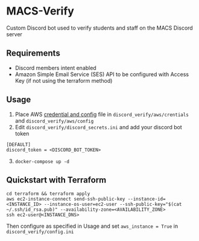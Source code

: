 # MACS-Verify

Custom Discord bot used to verify students and staff on the MACS Discord server 

## Requirements
* Discord members intent enabled
* Amazon Simple Email Service (SES) API to be configured with Access Key (if not using the terraform method)

## Usage
1. Place AWS [credential and config](https://boto3.amazonaws.com/v1/documentation/api/latest/guide/quickstart.html#configuration) file in `discord_verify/aws/crentials` and `discord_verify/aws/config`
2. Edit `discord_verify/discord_secrets.ini` and add your discord bot token
```
[DEFAULT]
discord_token = <DISCORD_BOT_TOKEN>
```
3. `docker-compose up -d`


## Quickstart with Terraform
```
cd terraform && terraform apply
aws ec2-instance-connect send-ssh-public-key --instance-id=<INSTANCE_ID> --instance-os-user=ec2-user --ssh-public-key="$(cat ~/.ssh/id_rsa.pub)" --availability-zone=<AVAILABILITY_ZONE>
ssh ec2-user@<INSTANCE_DNS>
```
Then configure as specified in Usage and set `aws_instance = True` in `discord_verify/config.ini`
